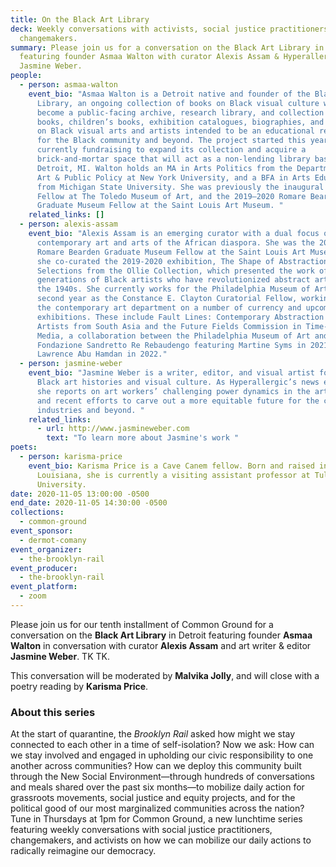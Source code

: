 ```yaml
---
title: On the Black Art Library
deck: Weekly conversations with activists, social justice practitioners, and
  changemakers.
summary: Please join us for a conversation on the Black Art Library in Detroit,
  featuring founder Asmaa Walton with curator Alexis Assam & Hyperallergic's
  Jasmine Weber.
people:
  - person: asmaa-walton
    event_bio: "Asmaa Walton is a Detroit native and founder of the Black Art
      Library, an ongoing collection of books on Black visual culture which will
      become a public-facing archive, research library, and collection of art
      books, children’s books, exhibition catalogues, biographies, and ephemera
      on Black visual arts and artists intended to be an educational resource
      for the Black community and beyond. The project started this year, and is
      currently fundraising to expand its collection and acquire a
      brick-and-mortar space that will act as a non-lending library based in
      Detroit, MI. Walton holds an MA in Arts Politics from the Department of
      Art & Public Policy at New York University, and a BFA in Arts Education
      from Michigan State University. She was previously the inaugural Keybank
      Fellow at The Toledo Museum of Art, and the 2019–2020 Romare Bearden
      Graduate Museum Fellow at the Saint Louis Art Museum. "
    related_links: []
  - person: alexis-assam
    event_bio: "Alexis Assam is an emerging curator with a dual focus on
      contemporary art and arts of the African diaspora. She was the 2018–2019
      Romare Bearden Graduate Museum Fellow at the Saint Louis Art Museum where
      she co-curated the 2019-2020 exhibition, The Shape of Abstractions:
      Selections from the Ollie Collection, which presented the work of five
      generations of Black artists who have revolutionized abstract art since
      the 1940s. She currently works for the Philadelphia Museum of Art in her
      second year as the Constance E. Clayton Curatorial Fellow, working within
      the contemporary art department on a number of currency and upcoming
      exhibitions. These include Fault Lines: Contemporary Abstraction by
      Artists from South Asia and the Future Fields Commission in Time-based
      Media, a collaboration between the Philadelphia Museum of Art and the
      Fondazione Sandretto Re Rebaudengo featuring Martine Syms in 2021 and
      Lawrence Abu Hamdan in 2022."
  - person: jasmine-weber
    event_bio: "Jasmine Weber is a writer, editor, and visual artist focused on
      Black art histories and visual culture. As Hyperallergic’s news editor,
      she reports on art workers’ challenging power dynamics in the arts sector
      and recent efforts to carve out a more equitable future for the creative
      industries and beyond. "
    related_links:
      - url: http://www.jasmineweber.com
        text: "To learn more about Jasmine's work "
poets:
  - person: karisma-price
    event_bio: Karisma Price is a Cave Canem fellow. Born and raised in New Orleans,
      Louisiana, she is currently a visiting assistant professor at Tulane
      University.
date: 2020-11-05 13:00:00 -0500
end_date: 2020-11-05 14:30:00 -0500
collections:
  - common-ground
event_sponsor:
  - dermot-comany
event_organizer:
  - the-brooklyn-rail
event_producer:
  - the-brooklyn-rail
event_platform:
  - zoom
---
```

Please join us for our tenth installment of Common Ground for a conversation on the **Black Art Library** in Detroit featuring founder **Asmaa Walton** in conversation with curator **Alexis Assam** and art writer & editor **Jasmine Weber**. TK TK. 

This conversation will be moderated by **Malvika Jolly**, and will close with a poetry reading by **Karisma Price**.

 

### **About this series**

At the start of quarantine, the *Brooklyn Rail* asked how might we stay connected to each other in a time of self-isolation? Now we ask: How can we stay involved and engaged in upholding our civic responsibility to one another across communities? How can we deploy this community built through the New Social Environment—through hundreds of conversations and meals shared over the past six months—to mobilize daily action for grassroots movements, social justice and equity projects, and for the political good of our most marginalized communities across the nation? Tune in Thursdays at 1pm for Common Ground, a new lunchtime series featuring weekly conversations with social justice practitioners, changemakers, and activists on how we can mobilize our daily actions to radically reimagine our democracy.
